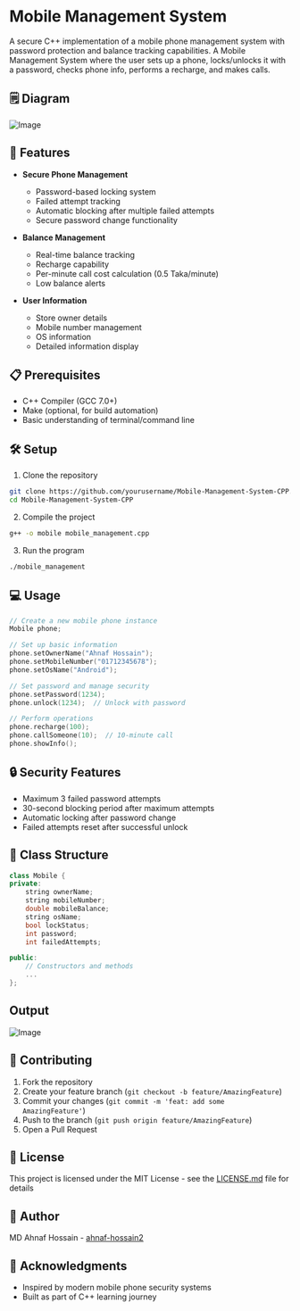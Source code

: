 # Mobile Management System

A secure C++ implementation of a mobile phone management system with password protection and balance tracking capabilities.
A Mobile Management System where the user sets up a phone, locks/unlocks it with a password, checks phone info, performs a recharge, and makes calls.

## 🗒️ Diagram

![Image](https://github.com/user-attachments/assets/2851e223-6d29-4fbf-af6f-effba82eea5d)

## 🚀 Features

- **Secure Phone Management**
  - Password-based locking system
  - Failed attempt tracking
  - Automatic blocking after multiple failed attempts
  - Secure password change functionality

- **Balance Management**
  - Real-time balance tracking
  - Recharge capability
  - Per-minute call cost calculation (0.5 Taka/minute)
  - Low balance alerts

- **User Information**
  - Store owner details
  - Mobile number management
  - OS information
  - Detailed information display

## 📋 Prerequisites

- C++ Compiler (GCC 7.0+)
- Make (optional, for build automation)
- Basic understanding of terminal/command line

## 🛠️ Setup

1. Clone the repository
```bash
git clone https://github.com/yourusername/Mobile-Management-System-CPP.git
cd Mobile-Management-System-CPP
```

2. Compile the project
```bash
g++ -o mobile mobile_management.cpp
```

3. Run the program
```bash
./mobile_management
```

## 💻 Usage

```cpp
// Create a new mobile phone instance
Mobile phone;

// Set up basic information
phone.setOwnerName("Ahnaf Hossain");
phone.setMobileNumber("01712345678");
phone.setOsName("Android");

// Set password and manage security
phone.setPassword(1234);
phone.unlock(1234);  // Unlock with password

// Perform operations
phone.recharge(100);
phone.callSomeone(10);  // 10-minute call
phone.showInfo();
```

## 🔒 Security Features

- Maximum 3 failed password attempts
- 30-second blocking period after maximum attempts
- Automatic locking after password change
- Failed attempts reset after successful unlock

## 📱 Class Structure

```cpp
class Mobile {
private:
    string ownerName;
    string mobileNumber;
    double mobileBalance;
    string osName;
    bool lockStatus;
    int password;
    int failedAttempts;

public:
    // Constructors and methods
    ...
};
```
## Output

![Image](https://github.com/user-attachments/assets/80baf17e-1179-4ac4-afeb-093a9d9b9eff)

## 🤝 Contributing

1. Fork the repository
2. Create your feature branch (`git checkout -b feature/AmazingFeature`)
3. Commit your changes (`git commit -m 'feat: add some AmazingFeature'`)
4. Push to the branch (`git push origin feature/AmazingFeature`)
5. Open a Pull Request

## 📄 License

This project is licensed under the MIT License - see the [LICENSE.md](LICENSE.md) file for details

## 👤 Author

MD Ahnaf Hossain - [ahnaf-hossain2](https://github.com/ahnaf-hossain2)

## 🙏 Acknowledgments

- Inspired by modern mobile phone security systems
- Built as part of C++ learning journey
